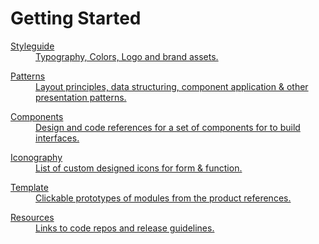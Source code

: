 # Getting Started

<div id="fast-track-design">
    <div class="theme-content-element-description">
        <dl>
            <a href="/#/styleguide/home">
                <dt>Styleguide</dt>
                <dd>Typography, Colors, Logo and brand assets.</dd>
            </a>
        </dl>
        <dl>
            <a href="/#/patterns">
                <dt>Patterns</dt>
                <dd>Layout principles, data structuring, component application &amp; other presentation patterns.</dd>
            </a>
        </dl>
        <dl>
            <a href="/#/components">
                <dt>Components</dt>
                <dd>Design and code references for a set of components for to build interfaces.</dd>
            </a>
        </dl>
        <dl>
            <a href="/#/styleguide/icons">
                <dt>Iconography</dt>
                <dd>List of custom designed icons for form &amp; function.</dd>
            </a>
        </dl>
        <dl>
            <a href="/#/styleguide/home">
                <dt>Template</dt>
                <dd>Clickable prototypes of modules from the product references.</dd>
            </a>
        </dl>
        <dl>
            <a href="/#/styleguide/home">
                <dt>Resources</dt>
                <dd>Links to code repos and release guidelines.</dd>
            </a>
        </dl>
    </div>
</div>